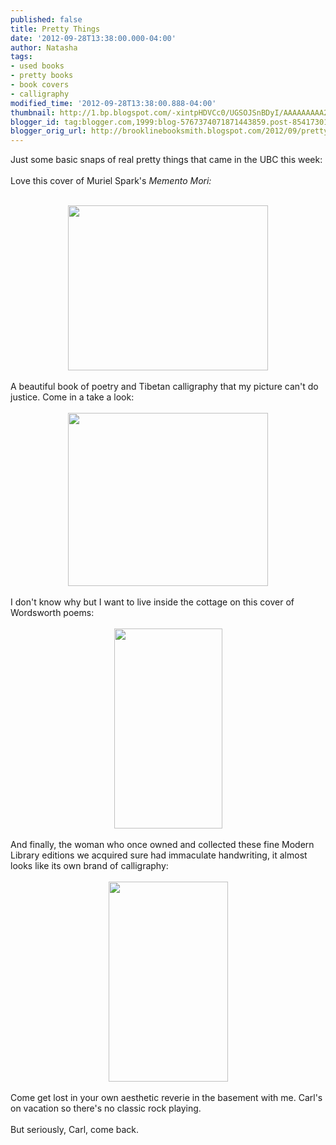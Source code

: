 ```yaml
---
published: false
title: Pretty Things
date: '2012-09-28T13:38:00.000-04:00'
author: Natasha
tags:
- used books
- pretty books
- book covers
- calligraphy
modified_time: '2012-09-28T13:38:00.888-04:00'
thumbnail: http://1.bp.blogspot.com/-xintpHDVCc0/UGSOJSnBDyI/AAAAAAAAA2E/pw2AChh10tg/s72-c/spark.jpg
blogger_id: tag:blogger.com,1999:blog-5767374071871443859.post-8541730136912195292
blogger_orig_url: http://brooklinebooksmith.blogspot.com/2012/09/pretty-things.html
---
```


Just some basic snaps of real pretty things that came in the UBC this week:<br /><br />Love this cover of Muriel Spark's <i>Memento Mori:<br /></i><br /><div class="separator" style="clear: both; text-align: center;"><a href="http://1.bp.blogspot.com/-xintpHDVCc0/UGSOJSnBDyI/AAAAAAAAA2E/pw2AChh10tg/s1600/spark.jpg" imageanchor="1" style="margin-left: 1em; margin-right: 1em;"><img border="0" height="264" src="http://1.bp.blogspot.com/-xintpHDVCc0/UGSOJSnBDyI/AAAAAAAAA2E/pw2AChh10tg/s320/spark.jpg" width="320" /></a></div><i><br /></i>A beautiful book of poetry and Tibetan calligraphy that my picture can't do justice. Come in a take a look:<br /><br /><div class="separator" style="clear: both; text-align: center;"><a href="http://1.bp.blogspot.com/-TdEgY-ZjCQs/UGSOQ0LoIZI/AAAAAAAAA2M/qnY5oVKQrK0/s1600/tibetan.jpg" imageanchor="1" style="margin-left: 1em; margin-right: 1em;"><img border="0" height="277" src="http://1.bp.blogspot.com/-TdEgY-ZjCQs/UGSOQ0LoIZI/AAAAAAAAA2M/qnY5oVKQrK0/s320/tibetan.jpg" width="320" /></a></div><div class="separator" style="clear: both; text-align: center;"><br /></div><div class="separator" style="clear: both; text-align: left;">I don't know why but I want to live inside the cottage on this cover of Wordsworth poems:</div><div class="separator" style="clear: both; text-align: left;"><br /></div><div class="separator" style="clear: both; text-align: center;"><a href="http://3.bp.blogspot.com/-C_elgxa4j20/UGSOkkSuqOI/AAAAAAAAA2U/hpKYQKCH32c/s1600/wordsworth.jpg" imageanchor="1" style="margin-left: 1em; margin-right: 1em;"><img border="0" height="320" src="http://3.bp.blogspot.com/-C_elgxa4j20/UGSOkkSuqOI/AAAAAAAAA2U/hpKYQKCH32c/s320/wordsworth.jpg" width="173" /></a></div><div class="separator" style="clear: both; text-align: left;"><br /></div><div class="separator" style="clear: both; text-align: left;">And finally, the woman who once owned and collected these fine Modern Library editions we acquired sure had immaculate handwriting, it almost looks like its own brand of calligraphy:</div><div class="separator" style="clear: both; text-align: left;"><br /></div><div class="separator" style="clear: both; text-align: center;"><a href="http://1.bp.blogspot.com/-ehI8Zv2Ggwo/UGSO1LsgyEI/AAAAAAAAA2c/YTv1hxS_Fmk/s1600/restoration.jpg" imageanchor="1" style="margin-left: 1em; margin-right: 1em;"><img border="0" height="320" src="http://1.bp.blogspot.com/-ehI8Zv2Ggwo/UGSO1LsgyEI/AAAAAAAAA2c/YTv1hxS_Fmk/s320/restoration.jpg" width="191" /></a></div><div class="separator" style="clear: both; text-align: center;"><br /></div><div class="separator" style="clear: both; text-align: left;">Come get lost in your own aesthetic reverie in the basement with me. Carl's on vacation so there's no classic rock playing.&nbsp;</div><div class="separator" style="clear: both; text-align: left;"><br /></div><div class="separator" style="clear: both; text-align: left;">But seriously, Carl, come back.</div><div class="separator" style="clear: both; text-align: left;"><br /></div><i><br /></i>